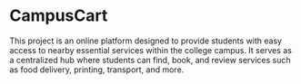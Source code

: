 # CampusCart
This project is an online platform designed to provide students with easy access to nearby essential services within the college campus. It serves as a centralized hub where students can find, book, and review services such as food delivery, printing, transport, and more.
